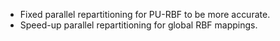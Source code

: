 - Fixed parallel repartitioning for PU-RBF to be more accurate.
- Speed-up parallel repartitioning for global RBF mappings.
